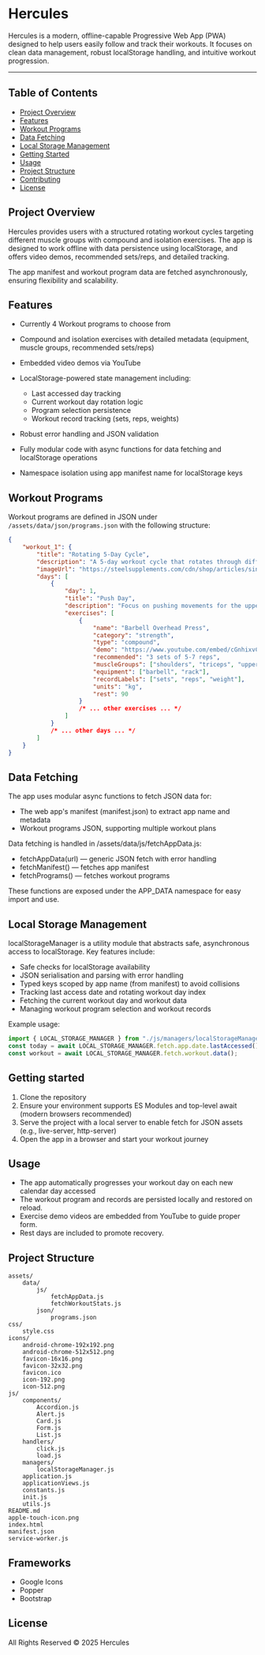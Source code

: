 # Hercules

Hercules is a modern, offline-capable Progressive Web App (PWA) designed to help users easily follow and track their workouts. It focuses on clean data management, robust localStorage handling, and intuitive workout progression.

---

## Table of Contents

-   [Project Overview](#project-overview)
-   [Features](#features)
-   [Workout Programs](#workout-programs)
-   [Data Fetching](#data-fetching)
-   [Local Storage Management](#local-storage-management)
-   [Getting Started](#getting-started)
-   [Usage](#usage)
-   [Project Structure](#project-structure)
-   [Contributing](#contributing)
-   [License](#license)

## Project Overview

Hercules provides users with a structured rotating workout cycles targeting different muscle groups with compound and isolation exercises. The app is designed to work offline with data persistence using localStorage, and offers video demos, recommended sets/reps, and detailed tracking.

The app manifest and workout program data are fetched asynchronously, ensuring flexibility and scalability.

## Features

-   Currently 4 Workout programs to choose from
-   Compound and isolation exercises with detailed metadata (equipment, muscle groups, recommended sets/reps)
-   Embedded video demos via YouTube
-   LocalStorage-powered state management including:

    -   Last accessed day tracking
    -   Current workout day rotation logic
    -   Program selection persistence
    -   Workout record tracking (sets, reps, weights)

-   Robust error handling and JSON validation
-   Fully modular code with async functions for data fetching and localStorage operations
-   Namespace isolation using app manifest name for localStorage keys

## Workout Programs

Workout programs are defined in JSON under `/assets/data/json/programs.json` with the following structure:

```json
{
	"workout_1": {
		"title": "Rotating 5-Day Cycle",
		"description": "A 5-day workout cycle that rotates through different muscle groups.",
		"imageUrl": "https://steelsupplements.com/cdn/shop/articles/single-arm-db-row-min_1000x.jpg?v=1662648403",
		"days": [
			{
				"day": 1,
				"title": "Push Day",
				"description": "Focus on pushing movements for the upper body.",
				"exercises": [
					{
						"name": "Barbell Overhead Press",
						"category": "strength",
						"type": "compound",
						"demo": "https://www.youtube.com/embed/cGnhixvC8uA?si=tP3aLjf3WIixQxxK",
						"recommended": "3 sets of 5-7 reps",
						"muscleGroups": ["shoulders", "triceps", "upper chest"],
						"equipment": ["barbell", "rack"],
						"recordLabels": ["sets", "reps", "weight"],
						"units": "kg",
						"rest": 90
					}
					/* ... other exercises ... */
				]
			}
			/* ... other days ... */
		]
	}
}
```

## Data Fetching

The app uses modular async functions to fetch JSON data for:

-   The web app's manifest (manifest.json) to extract app name and metadata
-   Workout programs JSON, supporting multiple workout plans

Data fetching is handled in /assets/data/js/fetchAppData.js:

-   fetchAppData(url) — generic JSON fetch with error handling
-   fetchManifest() — fetches app manifest
-   fetchPrograms() — fetches workout programs

These functions are exposed under the APP_DATA namespace for easy import and use.

## Local Storage Management

localStorageManager is a utility module that abstracts safe, asynchronous access to localStorage. Key features include:

-   Safe checks for localStorage availability
-   JSON serialisation and parsing with error handling
-   Typed keys scoped by app name (from manifest) to avoid collisions
-   Tracking last access date and rotating workout day index
-   Fetching the current workout day and workout data
-   Managing workout program selection and workout records

Example usage:

```javascript
import { LOCAL_STORAGE_MANAGER } from "./js/managers/localStorageManager.js";
const today = await LOCAL_STORAGE_MANAGER.fetch.app.date.lastAccessed();
const workout = await LOCAL_STORAGE_MANAGER.fetch.workout.data();
```

## Getting started

1. Clone the repository
2. Ensure your environment supports ES Modules and top-level await (modern browsers recommended)
3. Serve the project with a local server to enable fetch for JSON assets (e.g., live-server, http-server)
4. Open the app in a browser and start your workout journey

## Usage

-   The app automatically progresses your workout day on each new calendar day accessed
-   The workout program and records are persisted locally and restored on reload.
-   Exercise demo videos are embedded from YouTube to guide proper form.
-   Rest days are included to promote recovery.

## Project Structure

```pqsql
assets/
	data/
		js/
			fetchAppData.js
			fetchWorkoutStats.js
		json/
			programs.json
css/
	style.css
icons/
	android-chrome-192x192.png
	android-chrome-512x512.png
	favicon-16x16.png
	favicon-32x32.png
	favicon.ico
	icon-192.png
	icon-512.png
js/
	components/
		Accordion.js
		Alert.js
		Card.js
		Form.js
		List.js
	handlers/
		click.js
		load.js
	managers/
		localStorageManager.js
	application.js
	applicationViews.js
	constants.js
	init.js
	utils.js
README.md
apple-touch-icon.png
index.html
manifest.json
service-worker.js
```

## Frameworks

- Google Icons
- Popper
- Bootstrap

## License

All Rights Reserved © 2025 Hercules
